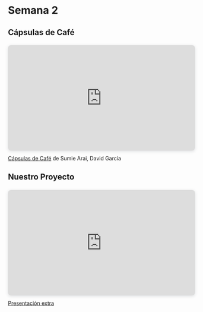 # Semana 2
## Cápsulas de Café

<div style="position: relative; width: 100%; height: 0; padding-top: 56.2500%;
 padding-bottom: 0; box-shadow: 0 2px 8px 0 rgba(63,69,81,0.16); margin-top: 1.6em; margin-bottom: 0.9em; overflow: hidden;
 border-radius: 8px; will-change: transform;">
	<iframe loading="lazy" style="position: absolute; width: 100%; height: 100%; top: 0; left: 0; border: none; padding: 0;margin: 0;"
		src="https://www.canva.com/design/DAGyyUGlovY/DwyK4yVYWVVYHeWSjavrUA/view?embed" allowfullscreen="allowfullscreen" allow="fullscreen">
	</iframe>
</div>
<a href="https://www.canva.com/design/DAGyyUGlovY/DwyK4yVYWVVYHeWSjavrUA/view?utm_content=DAGyyUGlovY&amp;utm_campaign=designshare&amp;utm_medium=embeds&amp;utm_source=link" target="_blank" rel="noopener">Cápsulas de Café</a> de Sumie Arai, David García

## Nuestro Proyecto
<div style="position: relative; width: 100%; height: 0; padding-top: 56.2500%;
 padding-bottom: 0; box-shadow: 0 2px 8px 0 rgba(63,69,81,0.16); margin-top: 1.6em; margin-bottom: 0.9em; overflow: hidden;
 border-radius: 8px; will-change: transform;">
	<iframe loading="lazy" style="position: absolute; width: 100%; height: 100%; top: 0; left: 0; border: none; padding: 0;margin: 0;"
		src="https://www.canva.com/design/DAGyzItRl1I/chDv5Z_Z7UBclkj3_BRuow/view?embed" allowfullscreen="allowfullscreen" allow="fullscreen">
	</iframe>
</div>
<a href="https://www.canva.com/design/DAGyzItRl1I/chDv5Z_Z7UBclkj3_BRuow/view?utm_content=DAGyzItRl1I&amp;utm_campaign=designshare&amp;utm_medium=embeds&amp;utm_source=link" target="_blank" rel="noopener">Presentación extra</a>


